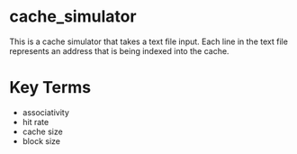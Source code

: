 # cache_simulator
This is a cache simulator that takes a text file input. Each line in the text file represents an address that is being indexed into the cache.

# Key Terms
- associativity
- hit rate
- cache size
- block size
